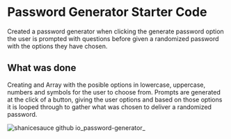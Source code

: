 # Password Generator Starter Code

Created a password generator when clicking the generate password option the user is prompted with questions before given a randomized password with the options they have chosen. 

## What was done

Creating and Array with the posible options in lowercase, uppercase, numbers and symbols for the user to choose from. Prompts are generated at the click of a button, giving the user options and based on those options it is looped through to gather what was chosen to deliver a randomized password.

![shanicesauce github io_password-generator_](https://user-images.githubusercontent.com/107827563/182756871-852164f2-2781-4abd-b0fb-b3fab75d9eac.png)
